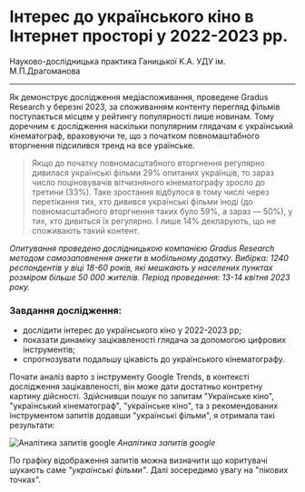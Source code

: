 # Інтерес до українського кіно в Інтернет просторі у 2022-2023 рр.
Науково-дослідницька практика Ганицької К.А. УДУ ім. М.П.Драгоманова 
_________________
Як демонструє дослідження медіаспоживання, проведене Gradus Research у березні 2023, за споживанням контенту перегляд фільмів поступається місцем у рейтингу популярності лише новинам.
Тому доречним є дослідження наскільки популярним глядачам є український кінематограф, враховуючи те, що з початком повномаштабного вторгнення підсилився тренд на все ураїнське. 

>Якщо до початку повномасштабного вторгнення регулярно дивилася українські фільми 29% опитаних українців, то зараз число поціновувачів вітчизняного кінематографу зросло до третини (33%). Таке зростання відбулося в тому числі через перетікання тих, хто дивився українські фільми іноді (до повномасштабного вторгнення таких було 59%, а зараз — 50%), у тих, хто дивиться їх регулярно. І лише 14% декларують, що не споживають такий контент.

*Опитування проведено дослідницькою компанією Gradus Research методом самозаповнення анкети в мобільному додатку. Вибірка: 1240 респондентів у віці 18-60 років, які мешкають у населених пунктах розміром більше 50 000 жителів. Період проведення: 13-14 квітня 2023 року.*

### Завдання дослідження: 
- дослідити інтерес до українського кіно у 2022-2023 рр;
- показати динаміку зацікавленості глядача за допомогою цифрових інструментів;
- спрогнозувати подальшу цікавість до українського кінематографу.

Почати аналіз варто з інструменту Google Trends, в контексті дослідження зацікавленості, він може дати достатньо контретну картину дійсності.
Здійснивши пошук по запитам "Українське кіно", "український кінематограф", "українське кіно", та з рекомендованих інструментом запитів додавши "українські фільми", я отримала такі результати: 

![*Аналітика запитів google*](https://github.com/HanytskaKateryna/Interest-in-Ukrainian-cinema-in-the-Internet-space-in-2022-2023./blob/main/%D0%97%D0%BD%D1%96%D0%BC%D0%BE%D0%BA%20%D0%B5%D0%BA%D1%80%D0%B0%D0%BD%D0%B0%202023-11-28%20%D0%BE%2013.22.29.png)
*Аналітика запитів google*

По графіку відображення запитів можна визначити що коритувачі шукають саме *"українські фільми"*. Далі зосередимо увагу на "пікових точках".


